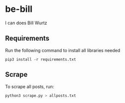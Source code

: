 # be-bill
I can does Bill Wurtz

## Requirements
Run the following command to install all libraries needed
```
pip3 install -r requirements.txt
```

## Scrape
To scrape all posts, run: 
```sh
python3 scrape.py > allposts.txt
```